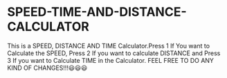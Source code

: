 # SPEED-TIME-AND-DISTANCE-CALCULATOR
This is a SPEED, DISTANCE AND TIME Calculator.Press 1 If You want to Calculate the SPEED, Press 2 If you want to calculate DISTANCE and Press 3 If you want to Calculate TIME in the Calculator.
FEEL FREE TO DO ANY KIND OF CHANGES!!!😃😃😃
